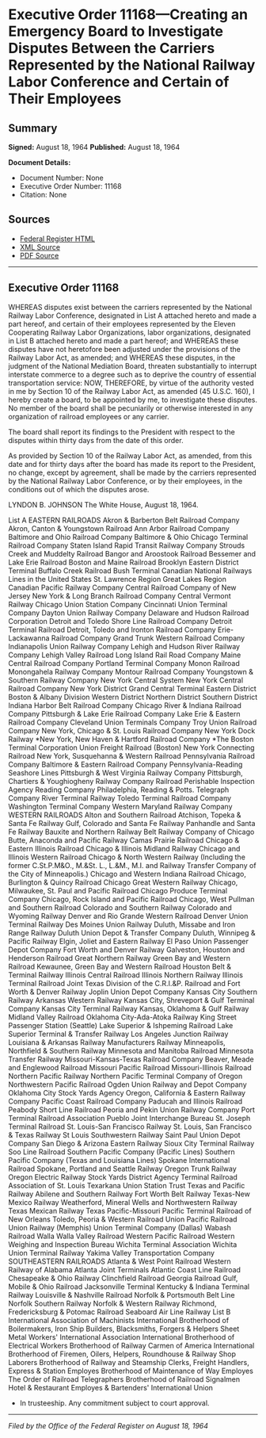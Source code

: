 # Executive Order 11168—Creating an Emergency Board to Investigate Disputes Between the Carriers Represented by the National Railway Labor Conference and Certain of Their Employees

## Summary

**Signed:** August 18, 1964
**Published:** August 18, 1964

**Document Details:**
- Document Number: None
- Executive Order Number: 11168
- Citation: None

## Sources
- [Federal Register HTML](https://www.presidency.ucsb.edu/documents/executive-order-11168-creating-emergency-board-investigate-disputes-between-the-carriers)
- [XML Source](None)
- [PDF Source](None)

---

## Executive Order 11168

WHEREAS disputes exist between the carriers represented by the National Railway Labor Conference, designated in List A attached hereto and made a part hereof, and certain of their employees represented by the Eleven Cooperating Railway Labor Organizations, labor organizations, designated in List B attached hereto and made a part hereof; and
WHEREAS these disputes have not heretofore been adjusted under the provisions of the Railway Labor Act, as amended; and
WHEREAS these disputes, in the judgment of the National Mediation Board, threaten substantially to interrupt interstate commerce to a degree such as to deprive the country of essential transportation service:
NOW, THEREFORE, by virtue of the authority vested in me by Section 10 of the Railway Labor Act, as amended (45 U.S.C. 160), I hereby create a board, to be appointed by me, to investigate these disputes. No member of the board shall be pecuniarily or otherwise interested in any organization of railroad employees or any carrier.

The board shall report its findings to the President with respect to the disputes within thirty days from the date of this order.

As provided by Section 10 of the Railway Labor Act, as amended, from this date and for thirty days after the board has made its report to the President, no change, except by agreement, shall be made by the carriers represented by the National Railway Labor Conference, or by their employees, in the conditions out of which the disputes arose.

LYNDON B. JOHNSON
The White House,
August 18, 1964.

List A
EASTERN RAILROADS
Akron & Barberton Belt Railroad Company
Akron, Canton & Youngstown Railroad
Ann Arbor Railroad Company
Baltimore and Ohio Railroad Company
Baltimore & Ohio Chicago Terminal Railroad Company
Staten Island Rapid Transit Railway Company
Strouds Creek and Muddelty Railroad
Bangor and Aroostook Railroad
Bessemer and Lake Erie Railroad
Boston and Maine Railroad
Brooklyn Eastern District Terminal
Buffalo Creek Railroad
Bush Terminal
Canadian National Railways
Lines in the United States
St. Lawrence Region
Great Lakes Region
Canadian Pacific Railway Company
Central Railroad Company of New Jersey
New York & Long Branch Railroad Company
Central Vermont Railway
Chicago Union Station Company
Cincinnati Union Terminal Company
Dayton Union Railway Company
Delaware and Hudson Railroad Corporation
Detroit and Toledo Shore Line Railroad Company
Detroit Terminal Railroad
Detroit, Toledo and Ironton Railroad Company
Erie-Lackawanna Railroad Company
Grand Trunk Western Railroad Company
Indianapolis Union Railway Company
Lehigh and Hudson River Railway Company
Lehigh Valley Railroad
Long Island Rail Road Company
Maine Central Railroad Company
Portland Terminal Company
Monon Railroad
Monongahela Railway Company
Montour Railroad Company
Youngstown & Southern Railway Company
New York Central System
New York Central Railroad Company
New York District
Grand Central Terminal
Eastern District
Boston & Albany Division
Western District
Northern District
Southern District
Indiana Harbor Belt Railroad Company
Chicago River & Indiana Railroad Company
Pittsburgh & Lake Erie Railroad Company
Lake Erie & Eastern Railroad Company
Cleveland Union Terminals Company
Troy Union Railroad Company
New York, Chicago & St. Louis Railroad Company
New York Dock Railway
*New York, New Haven & Hartford Railroad Company
*The Boston Terminal Corporation
Union Freight Railroad (Boston)
New York Connecting Railroad
New York, Susquehanna & Western Railroad
Pennsylvania Railroad Company
Baltimore & Eastern Railroad Company
Pennsylvania-Reading Seashore Lines
Pittsburgh & West Virginia Railway Company
Pittsburgh, Chartiers & Youghiogheny Railway Company
Railroad Perishable Inspection Agency
Reading Company
Philadelphia, Reading & Potts. Telegraph Company
River Terminal Railway
Toledo Terminal Railroad Company
Washington Terminal Company
Western Maryland Railway Company
WESTERN RAILROADS
Alton and Southern Railroad
Atchison, Topeka & Santa Fe Railway
Gulf, Colorado and Santa Fe Railway
Panhandle and Santa Fe Railway
Bauxite and Northern Railway
Belt Railway Company of Chicago
Butte, Anaconda and Pacific Railway
Camas Prairie Railroad
Chicago & Eastern Illinois Railroad
Chicago & Illinois Midland Railway
Chicago and Illinois Western Railroad
Chicago & North Western Railway
(Including the former C.St.P.M&O., M.&St. L., L.&M., M.I. and Railway Transfer Company of the City of Minneapolis.)
Chicago and Western Indiana Railroad
Chicago, Burlington & Quincy Railroad
Chicago Great Western Railway
Chicago, Milwaukee, St. Paul and Pacific Railroad
Chicago Produce Terminal Company
Chicago, Rock Island and Pacific Railroad
Chicago, West Pullman and Southern Railroad
Colorado and Southern Railway
Colorado and Wyoming Railway
Denver and Rio Grande Western Railroad
Denver Union Terminal Railway
Des Moines Union Railway
Duluth, Missabe and Iron Range Railway
Duluth Union Depot & Transfer Company
Duluth, Winnipeg & Pacific Railway
Elgin, Joliet and Eastern Railway
El Paso Union Passenger Depot Company
Fort Worth and Denver Railway
Galveston, Houston and Henderson Railroad
Great Northern Railway
Green Bay and Western Railroad
Kewaunee, Green Bay and Western Railroad
Houston Belt & Terminal Railway
Illinois Central Railroad
Illinois Northern Railway
Illinois Terminal Railroad
Joint Texas Division of the C.R.I.&P. Railroad and Fort Worth & Denver Railway
Joplin Union Depot Company
Kansas City Southern Railway
Arkansas Western Railway
Kansas City, Shreveport & Gulf Terminal Company
Kansas City Terminal Railway
Kansas, Oklahoma & Gulf Railway
Midland Valley Railroad
Oklahoma City-Ada-Atoka Railway
King Street Passenger Station (Seattle)
Lake Superior & Ishpeming Railroad
Lake Superior Terminal & Transfer Railway
Los Angeles Junction Railway
Louisiana & Arkansas Railway
Manufacturers Railway
Minneapolis, Northfield & Southern Railway
Minnesota and Manitoba Railroad
Minnesota Transfer Railway
Missouri-Kansas-Texas Railroad Company
Beaver, Meade and Englewood Railroad
Missouri Pacific Railroad
Missouri-Illinois Railroad
Northern Pacific Railway
Northern Pacific Terminal Company of Oregon
Northwestern Pacific Railroad
Ogden Union Railway and Depot Company
Oklahoma City Stock Yards Agency
Oregon, California & Eastern Railway Company
Pacific Coast Railroad Company
Paducah and Illinois Railroad
Peabody Short Line Railroad
Peoria and Pekin Union Railway Company
Port Terminal Railroad Association
Pueblo Joint Interchange Bureau
St. Joseph Terminal Railroad
St. Louis-San Francisco Railway
St. Louis, San Francisco & Texas Railway
St Louis Southwestern Railway
Saint Paul Union Depot Company
San Diego & Arizona Eastern Railway
Sioux City Terminal Railway
Soo Line Railroad
Southern Pacific Company (Pacific Lines)
Southern Pacific Company (Texas and Louisiana Lines)
Spokane International Railroad
Spokane, Portland and Seattle Railway
Oregon Trunk Railway
Oregon Electric Railway
Stock Yards District Agency
Terminal Railroad Association of St. Louis
Texarkana Union Station Trust
Texas and Pacific Railway
Abilene and Southern Railway
Fort Worth Belt Railway
Texas-New Mexico Railway
Weatherford, Mineral Wells and Northwestern Railway
Texas Mexican Railway
Texas Pacific-Missouri Pacific Terminal
Railroad of New Orleans
Toledo, Peoria & Western Railroad
Union Pacific Railroad
Union Railway (Memphis)
Union Terminal Company (Dallas)
Wabash Railroad
Walla Walla Valley Railroad
Western Pacific Railroad
Western Weighing and Inspection Bureau
Wichita Terminal Association
Wichita Union Terminal Railway
Yakima Valley Transportation Company
SOUTHEASTERN RAILROADS
Atlanta & West Point Railroad
Western Railway of Alabama
Atlanta Joint Terminals
Atlantic Coast Line Railroad
Chesapeake & Ohio Railway
Clinchfield Railroad
Georgia Railroad
Gulf, Mobile & Ohio Railroad
Jacksonville Terminal
Kentucky & Indiana Terminal Railway
Louisville & Nashville Railroad
Norfolk & Portsmouth Belt Line
Norfolk Southern Railway
Norfolk & Western Railway
Richmond, Fredericksburg & Potomac Railroad
Seaboard Air Line Railway
List B
International Association of Machinists
International Brotherhood of Boilermakers, Iron Ship Builders, Blacksmiths, Forgers & Helpers
Sheet Metal Workers' International Association
International Brotherhood of Electrical Workers
Brotherhood of Railway Carmen of America
International Brotherhood of Firemen, Oilers, Helpers, Roundhouse & Railway Shop Laborers
Brotherhood of Railway and Steamship Clerks, Freight Handlers, Express & Station Employes
Brotherhood of Maintenance of Way Employes
The Order of Railroad Telegraphers
Brotherhood of Railroad Signalmen
Hotel & Restaurant Employes & Bartenders' International Union
* In trusteeship. Any commitment subject to court approval.

---

*Filed by the Office of the Federal Register on August 18, 1964*
